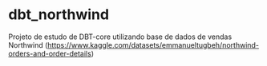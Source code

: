 # dbt_northwind
Projeto de estudo de DBT-core utilizando base de dados de vendas Northwind (https://www.kaggle.com/datasets/emmanueltugbeh/northwind-orders-and-order-details)
